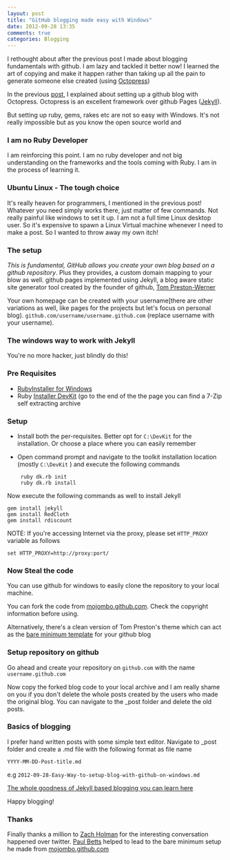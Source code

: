 ```yaml
---
layout: post
title: "GitHub blogging made easy with Windows"
date: 2012-09-28 13:35
comments: true
categories: Blogging
---
```


I rethought about after the previous post I made about blogging fundamentals with github. I am lazy and tackled it better now! I learned the art of copying and make it happen rather than taking up all the pain to generate someone else created (using [Octopress](http://octopress.org/))

In the previous [post](http://sarat.in/Blogging/2012/08/23/setting-up-new-octpress-with-github-for-blogging.html), I explained about setting up a github blog with Octopress. Octopress is an excellent framework over github Pages ([Jekyll](https://github.com/mojombo/jekyll)).

But setting up ruby, gems, rakes etc are not so easy with Windows. It's not really impossible but as you know the open source world and 

### I am no Ruby Developer ###
I am reinforcing this point. I am no ruby developer and not big understanding on the frameworks and the tools coming with Ruby. I am in the process of learning it.

### Ubuntu Linux - The tough choice ###
It's really heaven for programmers, I mentioned in the previous post! Whatever you need simply works there, just matter of few commands. Not really painful like windows to set it up. I am not a full time Linux desktop user. So it's expensive to spawn a Linux Virtual machine whenever I need to make a post. So I wanted to throw away my own itch!

### The setup ###
*This is fundamental, GitHub allows you create your own blog based on a github repository*. Plus they provides, a custom domain mapping to your blow as well. github pages implemented using Jekyll, a blog aware static site generator tool created by the founder of github, [Tom Preston-Werner](http://tom.preston-werner.com/)

Your own homepage can be created with your username[there are other variations as well, like pages for the projects but let's focus on personal blog). `github.com/username/username.github.com` (replace username with your username). 

### The windows way to work with Jekyll ###
You're no more hacker, just blindly do this!

### Pre Requisites ###
 - [RubyInstaller for Windows](http://rubyinstaller.org/)
 - Ruby [Installer DevKit](http://rubyinstaller.org/) (go to the end of the the page you can find a 7-Zip self extracting archive
	
### Setup ###

 - Install both the per-requisites. Better opt for `C:\DevKit` for the installation. Or choose a place where you can easily remember

 - Open command prompt and navigate to the toolkit installation location (mostly `C:\DevKit` ) and execute the following commands

    	ruby dk.rb init
    	ruby dk.rb install

Now execute the following commands as well to install Jekyll

	gem install jekyll
	gem install RedCloth
	gem install rdiscount	

NOTE: If you're accessing Internet via the proxy, please set `HTTP_PROXY` variable as follows

`set HTTP_PROXY=http://proxy:port/`

### Now Steal the code ###

You can use github for windows to easily clone the repository to your local machine.

You can fork the code from [mojombo.github.com](https://github.com/mojombo/mojombo.github.com). Check the copyright information before using.

Alternatively, there's a clean version of Tom Preston's theme which can act as the [bare minimum template](https://github.com/xpaulbettsx/blogstrap) for your github blog


### Setup repository on github ###
Go ahead and create your repository on `github.com` with the name `username.github.com`

Now copy the forked blog code to your local archive and I am really shame on you if you don't delete the whole posts created by the users who made the original blog. You can navigate to the _post folder and delete the old posts. 

### Basics of blogging ###
I prefer hand written posts with some simple text editor. Navigate to _post folder and create a .md file with the following format as file name

`YYYY-MM-DD-Post-title.md`

e.g
`2012-09-28-Easy-Way-to-setup-blog-with-github-on-windows.md`

[The whole goodness of Jekyll based blogging you can learn here](https://github.com/mojombo/jekyll)

Happy blogging!

### Thanks ###
Finally thanks a million to [Zach Holman](https://twitter.com/holman) for the interesting conversation happened over twitter. [Paul Betts](https://twitter.com/xpaulbettsx) helped to lead to the bare minimum setup he made from [mojombo.github.com](http://mojombo.github.com)
